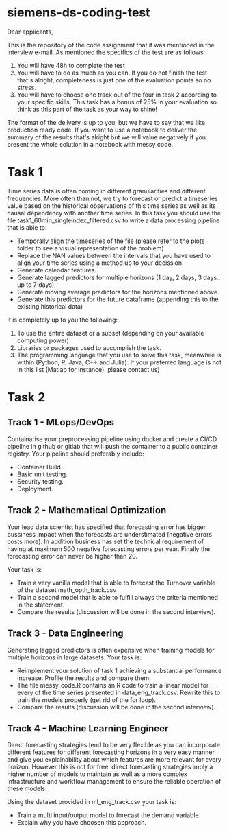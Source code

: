 # siemens-ds-coding-test

Dear applicants,

This is the repository of the code assignment that it was mentioned in the interview e-mail. As mentioned the specifics of the test are as follows:

1. You will have 48h to complete the test
2. You will have to do as much as you can. If you do not finish the test that's alright, completeness is just one of the evaluation points so no stress.
3. You will have to choose one track out of the four in task 2 according to your specific skills. This task has a bonus of 25% in your evaluation so think as this part of the task as your way to shine!

The format of the delivery is up to you, but we have to say that we like production ready code. If you want to use a notebook to deliver the summary of the results that's alright but we will value negatively if you present the whole solution in a notebook with messy code.

# Task 1

Time series data is often coming in different granularities and different frequencies. More often than not, we try to forecast or predict a timeseries value based on the historical observations of this time series as well as its causal dependency with another time series.
In this task you should use the file task1_60min_singleindex_filtered.csv to write a data processing pipeline that is able to:

- Temporally align the timeseries of the file (please refer to the plots folder to see a visual representation of the problem)
- Replace the NAN values between the intervals that you have used to align your time series using a method up to your decission.
- Generate calendar features.
- Generate lagged predictors for multiple horizons (1 day, 2 days, 3 days... up to 7 days).
- Generate moving average predictors for the horizons mentioned above.
- Generate this predictors for the future dataframe (appending this to the existing historical data)

It is completely up to you the following:

1. To use the entire dataset or a subset (depending on your available computing power)
2. Libraries or packages used to accomplish the task.
3. The programming language that you use to solve this task, meanwhile is within (Python, R, Java, C++ and Julia). If your preferred language is not in this list (Matlab for instance), please contact us)

# Task 2




## Track 1 - MLops/DevOps

Containarise your preprocessing pipeline using docker and create a CI/CD pipeline in github or gitlab that will push the container to a public container registry. Your pipeline should preferably include:

- Container Build.
- Basic unit testing.
- Security testing.
- Deployment.


## Track 2 - Mathematical Optimization

Your lead data scientist has specified that forecasting error has bigger bussiness impact when the forecasts are understimated (negative errors costs more). In addition business has set the technical requirement of having at maximum 500 negative forecasting errors per year. Finally the forecasting error can never be higher than 20.

Your task is:

- Train a very vanilla model that is able to forecast the Turnover variable of the dataset math_opth_track.csv
- Train a second model that is able to fulfill always the criteria mentioned in the statement.
- Compare the results (discussion will be done in the second interview).

## Track 3 - Data Engineering

Generating lagged predictors is often expensive when training models for multiple horizons in large datasets. Your task is:

- Reimplement your solution of task 1 achieving a substantial performance increase. Profile the results and compare them.
- The file messy_code.R contains an R code to train a linear model for every of the time series presented in data_eng_track.csv. Rewrite this to train the models properly (get rid of the for loop).
- Compare the results (discussion will be done in the second interview).

## Track 4 - Machine Learning Engineer

Direct forecasting strategies tend to be very flexible as you can incorporate different features for different forecasting horizons in a very easy manner and give you explainability about which features are more relevant for every horizon. However this is not for free, direct forecasting strategies imply a higher number of models to maintain as well as a more complex infrastructure and workflow management to ensure the reliable operation of these models.

Using the dataset provided in ml_eng_track.csv your task is:

- Train a multi input/output model to forecast the demand variable.
- Explain why you have choosen this approach.
